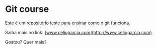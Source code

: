 # Git course

Este é um repositório teste para ensinar como o git funciona. 

Saiba mais no link: [www.celiogarcia.com](http://www.celiogarcia.com)

Gostou? Quer mais?
